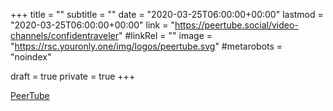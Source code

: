 +++
title = ""
subtitle = ""
date = "2020-03-25T06:00:00+00:00"
lastmod = "2020-03-25T06:00:00+00:00"
link = "https://peertube.social/video-channels/confidentraveler"
#linkRel = ""
image = "https://rsc.youronly.one/img/logos/peertube.svg"
#metarobots = "noindex"

draft = true
private = true
+++

[PeerTube](https://peertube.social/video-channels/confidentraveler "PeerTube")
